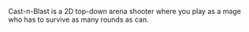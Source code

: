 Cast-n-Blast is a 2D top-down arena shooter where you play as a mage who has to survive as many rounds as can.